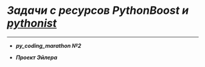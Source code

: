 # ***Задачи с ресурсов PythonBoost и [pythonist](https://pythonist.ru/, "https://pythonist.ru/")***
---
- ***py_coding_marathon №2***


- ***Проект Эйлера***